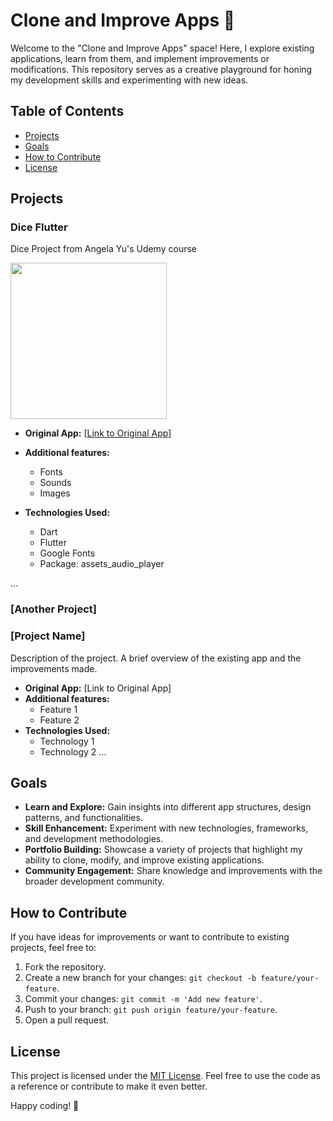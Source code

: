 # Clone and Improve Apps 🚀

Welcome to the "Clone and Improve Apps" space! Here, I explore existing applications, learn from them, and implement improvements or modifications. This repository serves as a creative playground for honing my development skills and experimenting with new ideas.

## Table of Contents
- [Projects](#projects)
- [Goals](#goals)
- [How to Contribute](#how-to-contribute)
- [License](#license)

## Projects

### Dice Flutter
Dice Project from Angela Yu's Udemy course

<img src="https://github.com/an-jorge/growUp/assets/10496881/6774b372-db3e-4f0d-af2e-af0a94135e78" width="250"/>


- **Original App:** [[Link to Original App](https://github.com/londonappbrewery/dicee-flutter)]
  
- **Additional features:**
  - Fonts
  - Sounds
  - Images
- **Technologies Used:**
  - Dart
  - Flutter
  - Google Fonts
  - Package: assets_audio_player

...

### [Another Project]

### [Project Name]
Description of the project. A brief overview of the existing app and the improvements made.

- **Original App:** [Link to Original App]
- **Additional features:**
  - Feature 1
  - Feature 2
- **Technologies Used:**
  - Technology 1
  - Technology 2
...

## Goals

- **Learn and Explore:** Gain insights into different app structures, design patterns, and functionalities.
- **Skill Enhancement:** Experiment with new technologies, frameworks, and development methodologies.
- **Portfolio Building:** Showcase a variety of projects that highlight my ability to clone, modify, and improve existing applications.
- **Community Engagement:** Share knowledge and improvements with the broader development community.

## How to Contribute

If you have ideas for improvements or want to contribute to existing projects, feel free to:

1. Fork the repository.
2. Create a new branch for your changes: `git checkout -b feature/your-feature`.
3. Commit your changes: `git commit -m 'Add new feature'`.
4. Push to your branch: `git push origin feature/your-feature`.
5. Open a pull request.

## License

This project is licensed under the [MIT License](LICENSE). Feel free to use the code as a reference or contribute to make it even better.

Happy coding! 🚀
